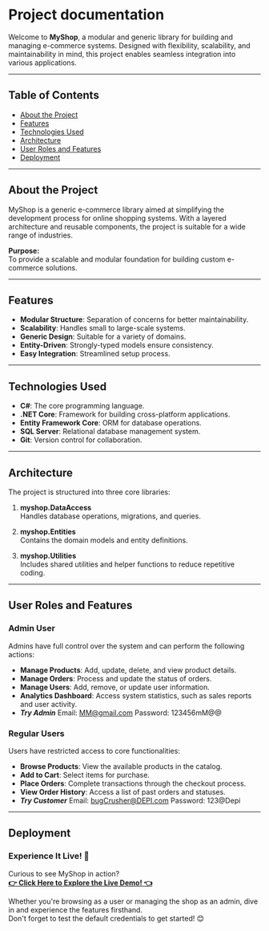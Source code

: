 # **Project documentation**

Welcome to **MyShop**, a modular and generic library for building and managing e-commerce systems. Designed with flexibility, scalability, and maintainability in mind, this project enables seamless integration into various applications.

---

## **Table of Contents**
- [About the Project](#about-the-project)
- [Features](#features)
- [Technologies Used](#technologies-used)
- [Architecture](#architecture)
- [User Roles and Features](#user-roles-and-features)
- [Deployment](#deployment)

---

## **About the Project**

MyShop is a generic e-commerce library aimed at simplifying the development process for online shopping systems. With a layered architecture and reusable components, the project is suitable for a wide range of industries.

**Purpose:**  
To provide a scalable and modular foundation for building custom e-commerce solutions.

---

## **Features**
- **Modular Structure**: Separation of concerns for better maintainability.
- **Scalability**: Handles small to large-scale systems.
- **Generic Design**: Suitable for a variety of domains.
- **Entity-Driven**: Strongly-typed models ensure consistency.
- **Easy Integration**: Streamlined setup process.

---

## **Technologies Used**
- **C#**: The core programming language.
- **.NET Core**: Framework for building cross-platform applications.
- **Entity Framework Core**: ORM for database operations.
- **SQL Server**: Relational database management system.
- **Git**: Version control for collaboration.

---

## **Architecture**

The project is structured into three core libraries:

1. **myshop.DataAccess**  
   Handles database operations, migrations, and queries.

2. **myshop.Entities**  
   Contains the domain models and entity definitions.

3. **myshop.Utilities**  
   Includes shared utilities and helper functions to reduce repetitive coding.

---

## **User Roles and Features**

### **Admin User**
Admins have full control over the system and can perform the following actions:  
- **Manage Products**: Add, update, delete, and view product details.  
- **Manage Orders**: Process and update the status of orders.  
- **Manage Users**: Add, remove, or update user information.  
- **Analytics Dashboard**: Access system statistics, such as sales reports and user activity.
- ***Try Admin***
  Email: MM@gmail.com
  Password: 123456mM@@

### **Regular Users**
Users have restricted access to core functionalities:  
- **Browse Products**: View the available products in the catalog.  
- **Add to Cart**: Select items for purchase.  
- **Place Orders**: Complete transactions through the checkout process.  
- **View Order History**: Access a list of past orders and statuses.
- ***Try Customer***
  Email: bugCrusher@DEPI.com
  Password: 123@Depi

---

## **Deployment**

### **Experience It Live!** 🚀

Curious to see MyShop in action?  
**<a href="https://bugcrushers.runasp.net" target="_blank">👉 Click Here to Explore the Live Demo! 👈</a>**  

Whether you're browsing as a user or managing the shop as an admin, dive in and experience the features firsthand.  
Don't forget to test the default credentials to get started! 😊

